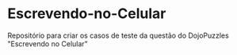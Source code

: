 # Escrevendo-no-Celular
Repositório para criar os casos de teste da questão do DojoPuzzles "Escrevendo no Celular" 
